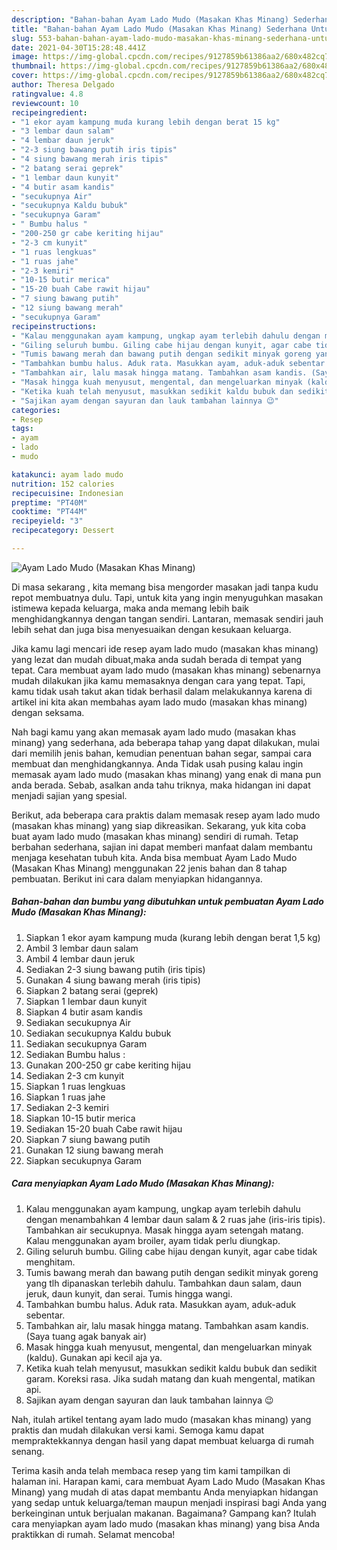 ```yaml
---
description: "Bahan-bahan Ayam Lado Mudo (Masakan Khas Minang) Sederhana Untuk Jualan"
title: "Bahan-bahan Ayam Lado Mudo (Masakan Khas Minang) Sederhana Untuk Jualan"
slug: 553-bahan-bahan-ayam-lado-mudo-masakan-khas-minang-sederhana-untuk-jualan
date: 2021-04-30T15:28:48.441Z
image: https://img-global.cpcdn.com/recipes/9127859b61386aa2/680x482cq70/ayam-lado-mudo-masakan-khas-minang-foto-resep-utama.jpg
thumbnail: https://img-global.cpcdn.com/recipes/9127859b61386aa2/680x482cq70/ayam-lado-mudo-masakan-khas-minang-foto-resep-utama.jpg
cover: https://img-global.cpcdn.com/recipes/9127859b61386aa2/680x482cq70/ayam-lado-mudo-masakan-khas-minang-foto-resep-utama.jpg
author: Theresa Delgado
ratingvalue: 4.8
reviewcount: 10
recipeingredient:
- "1 ekor ayam kampung muda kurang lebih dengan berat 15 kg"
- "3 lembar daun salam"
- "4 lembar daun jeruk"
- "2-3 siung bawang putih iris tipis"
- "4 siung bawang merah iris tipis"
- "2 batang serai geprek"
- "1 lembar daun kunyit"
- "4 butir asam kandis"
- "secukupnya Air"
- "secukupnya Kaldu bubuk"
- "secukupnya Garam"
- " Bumbu halus "
- "200-250 gr cabe keriting hijau"
- "2-3 cm kunyit"
- "1 ruas lengkuas"
- "1 ruas jahe"
- "2-3 kemiri"
- "10-15 butir merica"
- "15-20 buah Cabe rawit hijau"
- "7 siung bawang putih"
- "12 siung bawang merah"
- "secukupnya Garam"
recipeinstructions:
- "Kalau menggunakan ayam kampung, ungkap ayam terlebih dahulu dengan menambahkan 4 lembar daun salam &amp; 2 ruas jahe (iris-iris tipis). Tambahkan air secukupnya. Masak hingga ayam setengah matang. Kalau menggunakan ayam broiler, ayam tidak perlu diungkap."
- "Giling seluruh bumbu. Giling cabe hijau dengan kunyit, agar cabe tidak menghitam."
- "Tumis bawang merah dan bawang putih dengan sedikit minyak goreng yang tlh dipanaskan terlebih dahulu. Tambahkan daun salam, daun jeruk, daun kunyit, dan serai. Tumis hingga wangi."
- "Tambahkan bumbu halus. Aduk rata. Masukkan ayam, aduk-aduk sebentar."
- "Tambahkan air, lalu masak hingga matang. Tambahkan asam kandis. (Saya tuang agak banyak air)"
- "Masak hingga kuah menyusut, mengental, dan mengeluarkan minyak (kaldu). Gunakan api kecil aja ya."
- "Ketika kuah telah menyusut, masukkan sedikit kaldu bubuk dan sedikit garam. Koreksi rasa. Jika sudah matang dan kuah mengental, matikan api."
- "Sajikan ayam dengan sayuran dan lauk tambahan lainnya 😉"
categories:
- Resep
tags:
- ayam
- lado
- mudo

katakunci: ayam lado mudo 
nutrition: 152 calories
recipecuisine: Indonesian
preptime: "PT40M"
cooktime: "PT44M"
recipeyield: "3"
recipecategory: Dessert

---
```



![Ayam Lado Mudo (Masakan Khas Minang)](https://img-global.cpcdn.com/recipes/9127859b61386aa2/680x482cq70/ayam-lado-mudo-masakan-khas-minang-foto-resep-utama.jpg)

Di masa  sekarang , kita memang bisa mengorder masakan jadi tanpa kudu repot membuatnya dulu. Tapi, untuk kita yang ingin menyuguhkan masakan istimewa kepada keluarga, maka anda memang lebih baik menghidangkannya dengan tangan sendiri. Lantaran, memasak sendiri jauh lebih sehat dan juga bisa menyesuaikan dengan kesukaan keluarga.

Jika kamu lagi mencari ide resep ayam lado mudo (masakan khas minang) yang lezat dan mudah dibuat,maka anda sudah berada di tempat yang tepat. Cara membuat ayam lado mudo (masakan khas minang)  sebenarnya mudah dilakukan jika kamu memasaknya dengan cara yang tepat. Tapi, kamu tidak usah takut akan tidak berhasil dalam melakukannya 
karena di artikel ini kita akan membahas ayam lado mudo (masakan khas minang) dengan seksama.  



Nah bagi kamu yang akan memasak ayam lado mudo (masakan khas minang) yang sederhana, ada beberapa tahap yang dapat dilakukan, mulai dari memilih jenis bahan, kemudian penentuan bahan segar, sampai cara membuat dan menghidangkannya. Anda Tidak usah pusing kalau ingin memasak ayam lado mudo (masakan khas minang) yang enak di mana pun anda berada. Sebab, asalkan anda  tahu triknya, maka hidangan ini dapat menjadi sajian yang spesial.

Berikut, ada beberapa cara praktis  dalam memasak resep ayam lado mudo (masakan khas minang) yang siap dikreasikan. Sekarang, yuk kita coba buat ayam lado mudo (masakan khas minang) sendiri di rumah. Tetap berbahan sederhana, sajian ini dapat memberi manfaat dalam membantu menjaga kesehatan tubuh kita. Anda bisa membuat Ayam Lado Mudo (Masakan Khas Minang) menggunakan 22 jenis bahan dan 8 tahap pembuatan. Berikut ini cara dalam menyiapkan hidangannya.

<!--inarticleads1-->

##### Bahan-bahan dan bumbu yang dibutuhkan untuk pembuatan Ayam Lado Mudo (Masakan Khas Minang):

1. Siapkan 1 ekor ayam kampung muda (kurang lebih dengan berat 1,5 kg)
1. Ambil 3 lembar daun salam
1. Ambil 4 lembar daun jeruk
1. Sediakan 2-3 siung bawang putih (iris tipis)
1. Gunakan 4 siung bawang merah (iris tipis)
1. Siapkan 2 batang serai (geprek)
1. Siapkan 1 lembar daun kunyit
1. Siapkan 4 butir asam kandis
1. Sediakan secukupnya Air
1. Sediakan secukupnya Kaldu bubuk
1. Sediakan secukupnya Garam
1. Sediakan  Bumbu halus :
1. Gunakan 200-250 gr cabe keriting hijau
1. Sediakan 2-3 cm kunyit
1. Siapkan 1 ruas lengkuas
1. Siapkan 1 ruas jahe
1. Sediakan 2-3 kemiri
1. Siapkan 10-15 butir merica
1. Sediakan 15-20 buah Cabe rawit hijau
1. Siapkan 7 siung bawang putih
1. Gunakan 12 siung bawang merah
1. Siapkan secukupnya Garam




<!--inarticleads2-->

##### Cara menyiapkan Ayam Lado Mudo (Masakan Khas Minang):

1. Kalau menggunakan ayam kampung, ungkap ayam terlebih dahulu dengan menambahkan 4 lembar daun salam &amp; 2 ruas jahe (iris-iris tipis). Tambahkan air secukupnya. Masak hingga ayam setengah matang. Kalau menggunakan ayam broiler, ayam tidak perlu diungkap.
1. Giling seluruh bumbu. Giling cabe hijau dengan kunyit, agar cabe tidak menghitam.
1. Tumis bawang merah dan bawang putih dengan sedikit minyak goreng yang tlh dipanaskan terlebih dahulu. Tambahkan daun salam, daun jeruk, daun kunyit, dan serai. Tumis hingga wangi.
1. Tambahkan bumbu halus. Aduk rata. Masukkan ayam, aduk-aduk sebentar.
1. Tambahkan air, lalu masak hingga matang. Tambahkan asam kandis. (Saya tuang agak banyak air)
1. Masak hingga kuah menyusut, mengental, dan mengeluarkan minyak (kaldu). Gunakan api kecil aja ya.
1. Ketika kuah telah menyusut, masukkan sedikit kaldu bubuk dan sedikit garam. Koreksi rasa. Jika sudah matang dan kuah mengental, matikan api.
1. Sajikan ayam dengan sayuran dan lauk tambahan lainnya 😉




Nah, itulah artikel tentang  ayam lado mudo (masakan khas minang)  yang praktis dan mudah dilakukan versi kami. Semoga kamu dapat mempraktekkannya dengan hasil yang dapat membuat keluarga di rumah senang. 

Terima kasih anda telah membaca resep yang tim kami tampilkan di halaman ini. Harapan kami, cara membuat  Ayam Lado Mudo (Masakan Khas Minang) yang mudah di atas dapat membantu Anda menyiapkan hidangan yang sedap untuk keluarga/teman maupun menjadi inspirasi bagi Anda yang berkeinginan untuk berjualan makanan. Bagaimana? Gampang kan? Itulah cara menyiapkan ayam lado mudo (masakan khas minang) yang bisa Anda praktikkan di rumah. Selamat mencoba!

